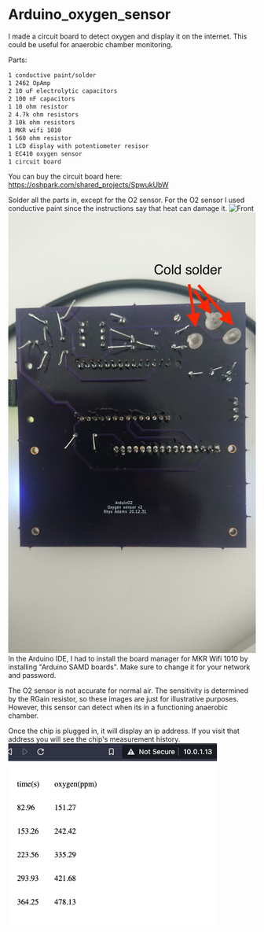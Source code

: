 # Arduino_oxygen_sensor

I made a circuit board to detect oxygen and display it on the internet. This could be useful for anaerobic chamber monitoring.

Parts:
```
1 conductive paint/solder
1 2462 OpAmp
2 10 uF electrolytic capacitors
2 100 nF capacitors
1 10 ohm resistor
2 4.7k ohm resistors
3 10k ohm resistors
1 MKR wifi 1010
1 560 ohm resistor
1 LCD display with potentiometer resisor
1 EC410 oxygen sensor
1 circuit board
```
You can buy the circuit board here:
https://oshpark.com/shared_projects/SpwukUbW

Solder all the parts in, except for the O2 sensor. For the O2 sensor I used conductive paint since the instructions say that heat can damage it.
![Front](front.JPG "Front")
![Back](back.JPG "back")
In the Arduino IDE, I had to install the board manager for MKR Wifi 1010 by installing "Arduino SAMD boards". Make sure to change it for your network and password.

The O2 sensor is not accurate for normal air. The sensitivity is determined by the RGain resistor, so these images are just for illustrative purposes. However, this sensor can detect when its in a functioning anaerobic chamber.

Once the chip is plugged in, it will display an ip address. If you visit that address you will see the chip's measurement history.
![Website](website.png "website")

